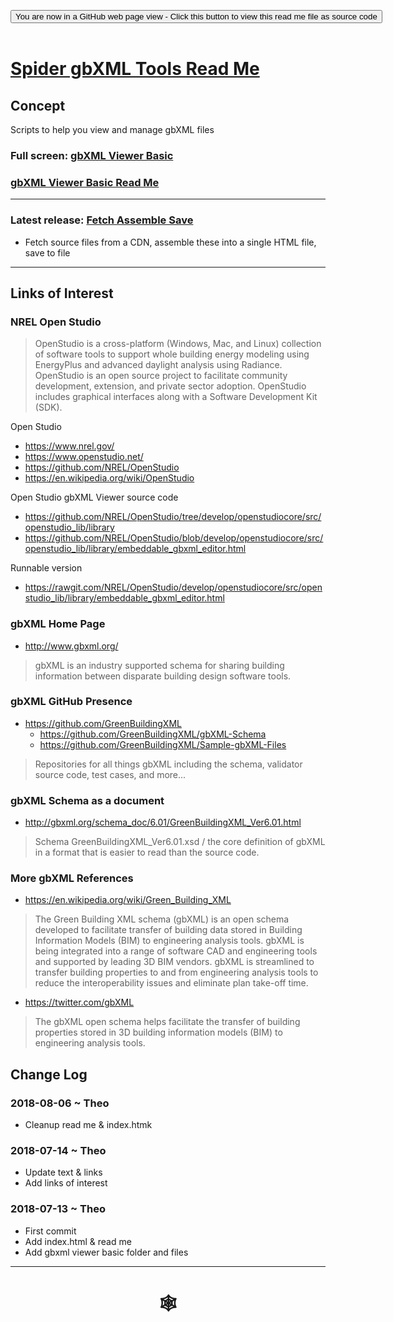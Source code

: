

<span style=display:none; >[You are now in a GitHub source code view - click this link to view Read Me file as a web page](https://www.ladybug.tools/spider-gbxml-tools/index.html#README.md "View file as a web page." ) </span>


<div><input type=button class = "btn btn-secondary btn-sm" onclick="window.location.href='https://github.com/ladybug-tools/spider-gbxml-tools/tree/master/spider-gbxml-tools/README.md'" value="You are now in a GitHub web page view - Click this button to view this read me file as source code" ><div>

<br>

# [Spider gbXML Tools Read Me]( #README.md )


## Concept

Scripts to help you view and manage gbXML files


### Full screen: [gbXML Viewer Basic]( https://www.ladybug.tools/spider-gbxml-tools/gbxml-viewer-basic/index.html )


### [gbXML Viewer Basic Read Me]( https://www.ladybug.tools/spider-gbxml-tools/#gbxml-viewer-basic/README.md )


***

### Latest release: [Fetch Assemble Save ]( https://www.ladybug.tools/spider-gbxml-tools/develop/fetch-assemble-save/index.html )


* Fetch source files from a CDN, assemble these into a single HTML file, save to file



***

## Links of Interest

### NREL Open Studio

> OpenStudio is a cross-platform (Windows, Mac, and Linux) collection of software tools to support whole building energy modeling using EnergyPlus and advanced daylight analysis using Radiance. OpenStudio is an open source project to facilitate community development, extension, and private sector adoption. OpenStudio includes graphical interfaces along with a Software Development Kit (SDK).

Open Studio
* https://www.nrel.gov/
* https://www.openstudio.net/
* https://github.com/NREL/OpenStudio
* https://en.wikipedia.org/wiki/OpenStudio

Open Studio gbXML Viewer source code
* https://github.com/NREL/OpenStudio/tree/develop/openstudiocore/src/openstudio_lib/library
* https://github.com/NREL/OpenStudio/blob/develop/openstudiocore/src/openstudio_lib/library/embeddable_gbxml_editor.html

Runnable version
* https://rawgit.com/NREL/OpenStudio/develop/openstudiocore/src/openstudio_lib/library/embeddable_gbxml_editor.html



### gbXML Home Page

* <http://www.gbxml.org/>
> gbXML is an industry supported schema for sharing building information between disparate building design software tools.

### gbXML GitHub Presence
* <https://github.com/GreenBuildingXML>
	* <https://github.com/GreenBuildingXML/gbXML-Schema>
	* <https://github.com/GreenBuildingXML/Sample-gbXML-Files>

> Repositories for all things gbXML including the schema, validator source code, test cases, and more...

### gbXML Schema as a document

* <http://gbxml.org/schema_doc/6.01/GreenBuildingXML_Ver6.01.html>

> Schema GreenBuildingXML_Ver6.01.xsd / the core definition of gbXML in a format that is easier to read than the source code.

### More gbXML References

* <https://en.wikipedia.org/wiki/Green_Building_XML>

> The Green Building XML schema (gbXML) is an open schema developed to facilitate transfer of building data stored in Building Information Models (BIM) to engineering analysis tools. gbXML is being integrated into a range of software CAD and engineering tools and supported by leading 3D BIM vendors. gbXML is streamlined to transfer building properties to and from engineering analysis tools to reduce the interoperability issues and eliminate plan take-off time.


* <https://twitter.com/gbXML>
> The gbXML open schema helps facilitate the transfer of building properties stored in 3D building information models (BIM) to engineering analysis tools.


## Change Log


### 2018-08-06 ~ Theo

* Cleanup read me & index.htmk


### 2018-07-14 ~ Theo

* Update text & links
* Add links of interest

### 2018-07-13 ~ Theo

* First commit
* Add index.html & read me
* Add gbxml viewer basic folder and files

***

# <center title="hello!" ><a href=javascript:window.scrollTo(0,0); style=text-decoration:none; > &#x1f578; </a></center>



